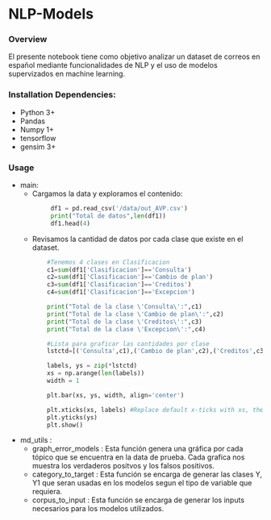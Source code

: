 # NLP-Models

### Overview
El presente notebook tiene como objetivo analizar un dataset de correos en español mediante funcionalidades de NLP y el uso de modelos supervizados en machine learning.

### Installation Dependencies:
- Python 3+
- Pandas
- Numpy 1+
- tensorflow
- gensim 3+

### Usage

- main:
    - Cargamos la data y exploramos el contenido: 
        ```python
             df1 = pd.read_csv('/data/out_AVP.csv')
             print("Total de datos",len(df1))
             df1.head(4)
        ``` 
    - Revisamos la cantidad de datos por cada clase que existe en el dataset.
        ```python
            #Tenemos 4 clases en Clasificacion
            c1=sum(df1['Clasificacion']=='Consulta')
            c2=sum(df1['Clasificacion']=='Cambio de plan')
            c3=sum(df1['Clasificacion']=='Creditos')
            c4=sum(df1['Clasificacion']=='Excepcion')

            print("Total de la clase \'Consulta\':",c1)
            print("Total de la clase \'Cambio de plan\':",c2)
            print("Total de la clase \'Creditos\':",c3)
            print("Total de la clase \'Excepcion\':",c4)

            #Lista para graficar las cantidades por clase
            lstctd=[('Consulta',c1),('Cambio de plan',c2),('Creditos',c3),('Excepcion',c4)]

            labels, ys = zip(*lstctd)
            xs = np.arange(len(labels)) 
            width = 1

            plt.bar(xs, ys, width, align='center')

            plt.xticks(xs, labels) #Replace default x-ticks with xs, then replace xs with labels
            plt.yticks(ys)
            plt.show()
        ```
- md_utils : 
    - graph_error_models : Esta función genera una gráfica por cada tópico que se encuentra en la data de prueba. Cada grafica nos muestra los verdaderos positvos y los falsos positivos.
    - category_to_target : Esta función se encarga de generar las clases Y, Y1 que seran usadas en los modelos segun el tipo de variable que requiera.
    - corpus_to_input : Esta función se encarga de generar los inputs necesarios para los modelos utilizados.
